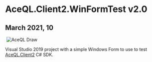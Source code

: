 # AceQL.Client2.WinFormTest v2.0

## March 2021, 10

<img src="https://www.aceql.com/favicon.png" alt=""/>

<img src="https://www.aceql.com/img/AceQL-Schema-min.jpg" alt="AceQL Draw"/>

Visual Studio 2019 project with a simple Windows Form to use to test <a href="https://github.com/kawansoft/AceQL.Client2">AceQL.Client2</a> C# SDK. 
